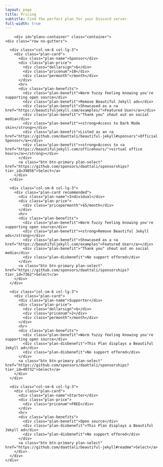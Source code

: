 ```yaml
---
layout: page
title: Pricing
subtitle: Find the perfect plan for your Discord server.
full-width: true
---
```


        <div id="plans-container" class="container">
    <div class="row no-gutters">
  
      <div class="col-sm-6 col-lg-3">
        <div class="plan-card">
          <div class="plan-name">Sponsor</div>
          <div class="plan-price">
            <div class="dollarsign">$</div>
            <div class="pricenum">10</div>
            <div class="permonth">/month</div>
          </div>
          <hr>
          <div class="plan-benefits">
            <div class="plan-benefit">Warm fuzzy feeling knowing you're supporting open source</div>
            <div class="plan-benefit">Remove Beautiful Jekyll ads</div>
            <div class="plan-benefit">Showcased as a <a href="https://beautifuljekyll.com/examples/">Featured User</a></div>
            <div class="plan-benefit">"Thank you" shout out on social media</div>
            <div class="plan-benefit"><strong>Access to Dark Mode skin</strong></div>
            <div class="plan-benefit">Listed as an <a href="https://github.com/daattali/beautiful-jekyll#sponsors">Official Sponsor</a></div>
            <div class="plan-benefit"><strong>Access to <a href="https://beautifuljekyll.com/officehours/">virtual office hours</a></strong></div>
          </div>
          <a class="btn btn-primary plan-select" href="https://github.com/sponsors/daattali/sponsorships?tier_id=39856">Select</a>
        </div>
      </div>
  
      <div class="col-sm-6 col-lg-3">
        <div class="plan-card recommended">
          <div class="plan-name">Individual</div>
          <div class="plan-price">
            <div class="pricepermonth">$5/month</div>
          </div>
          <hr>
          <div class="plan-benefits">
            <div class="plan-benefit">Warm fuzzy feeling knowing you're supporting open source</div>
            <div class="plan-benefit"><strong>Remove Beautiful Jekyll ads</strong></div>
            <div class="plan-benefit">Showcased as a <a href="https://beautifuljekyll.com/examples">Featured User</a></div>
            <div class="plan-benefit">"Thank you" shout out on social media</div>
            <div class="plan-disbenefit">No support offered</div>
          </div>
          <a class="btn btn-primary plan-select" href="https://github.com/sponsors/daattali/sponsorships?tier_id=7362">Select</a>
        </div>
      </div>
  
      <div class="col-sm-6 col-lg-3">
        <div class="plan-card">
          <div class="plan-name">Supporter</div>
          <div class="plan-price">
            <div class="dollarsign">$</div>
            <div class="pricenum">2</div>
            <div class="permonth">/month</div>
          </div>
          <hr>
          <div class="plan-benefits">
            <div class="plan-benefit">Warm fuzzy feeling knowing you're supporting open source</div>
            <div class="plan-disbenefit">This Plan displays a Beautiful Jekyll ad</div>
            <div class="plan-disbenefit">No support offered</div>
          </div>
          <a class="btn btn-primary plan-select" href="https://github.com/sponsors/daattali/sponsorships?tier_id=40732">Select</a>
        </div>
      </div>
  
      <div class="col-sm-6 col-lg-3">
        <div class="plan-card">
          <div class="plan-name">Starter</div>
          <div class="plan-price">
            <div class="pricenum">FREE</div>
          </div>
          <hr>
          <div class="plan-benefits">
            <div class="plan-benefit">Open source</div>
            <div class="plan-disbenefit">This Plan displays a Beautiful Jekyll ad</div>
            <div class="plan-disbenefit">No support offered</div>
          </div>
          <a class="btn btn-primary plan-select" href="https://github.com/daattali/beautiful-jekyll#readme">Select</a>
        </div>
      </div>
    </div>
  </div>
  
